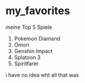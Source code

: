 # my_favorites

meine Top 5 Spiele

1. Pokemon Diamand
2. Omori
3. Genshin Impact
4. Splatoon 3
5. Spiritfarer

i have no idea wht all that was
